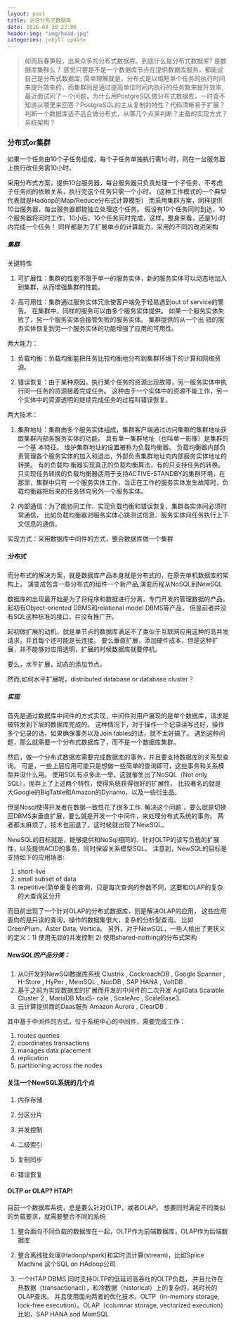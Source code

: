 ```yaml
---
layout: post
title: 说说分布式数据库
date: 2016-08-30 22:00
header-img: "img/head.jpg"
categories: jekyll update
---
```


> 如雨后春笋般，出来众多的分布式数据库。到底什么是分布式数据库? 是数据库集群么？
> 感觉只要是不是一个数据库节点在提供数据库服务，都能说自己是分布式数据库;
> 简单理解就是，分布式是以缩短单个任务的执行时间来提升效率的，而集群则是通过提高单位时间内执行的任务数来提升效率,
> 最近面试问了一个问题，为什么用PostgreSQL做分布式数据库，一时竟不知道从哪里来回答？PostgreSQL的主从复制的特性？代码清晰易于扩展？
> 判断一个数据库适不适合做分布式，从哪几个点来判断？主备的实现方式？系统架构？

### 分布式or集群

如果一个任务由10个子任务组成，每个子任务单独执行需1小时，则在一台服务器上执行改任务需10小时。

采用分布式方案，提供10台服务器，每台服务器只负责处理一个子任务，不考虑子任务间的依赖关系，执行完这个任务只需一个小时。
(这种工作模式的一个典型代表就是Hadoop的Map/Reduce分布式计算模型）
而采用集群方案，同样提供10台服务器，每台服务器都能独立处理这个任务。
假设有10个任务同时到达，10个服务器将同时工作，10小后，10个任务同时完成，这样，整身来看，还是1小时内完成一个任务！
同样都是为了扩展单点的计算能力，采用的不同的改进架构

##### 集群

关键特性

1. 可扩展性：集群的性能不限于单一的服务实体，新的服务实体可以动态地加入到集群，从而增强集群的性能。

2. 高可用性：集群通过服务实体冗余使客户端免于轻易遇到out of service的警告。
在集群中，同样的服务可以由多个服务实体提供。
如果一个服务实体失败了，另一个服务实体会接管失败的服务实体。
集群提供的从一个出 错的服务实体恢复到另一个服务实体的功能增强了应用的可用性。

两大能力：

1. 负载均衡：负载均衡能把任务比较均衡地分布到集群环境下的计算和网络资源。

2. 错误恢复：由于某种原因，执行某个任务的资源出现故障，另一服务实体中执行同一任务的资源接着完成任务。
这种由于一个实体中的资源不能工作，另一个实体中的资源透明的继续完成任务的过程叫错误恢复。

两大技术：

1. 集群地址：集群由多个服务实体组成，集群客户端通过访问集群的集群地址获取集群内部各服务实体的功能。
具有单一集群地址（也叫单一影像）是集群的一个基 本特征。
维护集群地址的设置被称为负载均衡器。
负载均衡器内部负责管理各个服务实体的加入和退出，外部负责集群地址向内部服务实体地址的转换。
有的负载均 衡器实现真正的负载均衡算法，有的只支持任务的转换。
只实现任务转换的负载均衡器适用于支持ACTIVE-STANDBY的集群环境，在那里，集群中只有 一个服务实体工作，当正在工作的服务实体发生故障时，负载均衡器把后来的任务转向另外一个服务实体。

2. 内部通信：为了能协同工作、实现负载均衡和错误恢复，集群各实体间必须时常通信，
比如负载均衡器对服务实体心跳测试信息、服务实体间任务执行上下文信息的通信。

实现方式：采用数据库中间件的方式，整合数据库做一个集群

##### 分布式

而分布式的解决方案，就是数据库产品本身就是分布式的，在原先单机数据库的架构上，
演变成包含一些分布式的组件一个新产品,演变历程从NoSQL到NewSQL

数据库的出现最开始是为了将程序和数据进行分离，专门开发的管理数据的产品。
起初有Object-oriented DBMS和relational model DBMS等产品，
但是前者并没有SQL这种标准的接口，并没有推广开。

起初做扩展的动机，就是单节点的数据库满足不了类似于互联网应用这种的高并发请求，并且每个还可能是长连接。
要么垂直扩展，添加硬件成本，但是这种扩展，并不能够对应用透明，扩展的时候数据库就要停机。

要么，水平扩展，动态的添加节点。

然而,如何水平扩展呢，distributed database or database cluster？

##### 实现

首先是通过数据库中间件的方式实现，中间件对用户展现的是单个数据库，请求是被转发到下层的数据库完成的。
这种情况下，对于操作一个记录读写还好，操作多个记录的话，如果确保事务以及Join tables的话，就不太好搞了。
遇到这种问题，那么就需要一个分布式数据库了，而不是一个数据库集群。

然后，做一个分布式数据库需要完成数据库的事务，并且要支持数据库的关系型查询。
可是，一些上层应用可能只是想做一些简单的查询即可，这些事务和关系模型并没什么用。
使用SQL有点多此一举。这就催生出了NoSQL（Not only SQL），抛弃上了上述两个特性，使得系统获得很好的扩展性。
比较著名的就是 大Google的BigTable和Amazon的Dynamo，以及一些衍生品。

但是Nosql使得开发者在数据一致性花了很多工作.
解决这个问题`，要么就是切换回DBMS来垂直扩展，要么就是开发一个中间件，来处理分布式系统的事务。
两者都太麻烦了，技术也回退了，这时候就出现了NewSQL。

NewSQL的目标就是，能够提供和NoSql相同的、针对OLTP的读写负载的扩展性，以及提供ACID的事务，同时保留关系模型SQL。
注意到，NewSQL的目标是支持如下的应用场景:
1. short-live 
2. small subset of data 
3. repetitive(简单重复的查询，只是每次查询的参数不同，这要和OLAP的复杂的大查询区分开

而目前出现了一个针对OLAP的分布式数据库，则是解决OLAP的应用，
这些应用面向的是只读的查询，操作的数据集很大，复杂的分析型查询。
比如 GreenPlum，Aster Data, Vertica。
另外，对于NewSQL，一些人给出了更狭义的定义：1) 使用无锁的并发控制 2) 使用shared-nothing的分布式架构

##### NewSQL的产品分类：

1. 从0开发的NewSQl数据库系统
    Clustrix , CockroachDB , Google Spanner , H-Store , HyPer , MemSQL , NuoDB , SAP HANA , VoltDB .
2. 基于之前为实现数据库的扩展而开发的中间件的二次开发
    AgilData Scalable Cluster 2 , MariaDB MaxS- cale , ScaleArc , ScaleBase3.
3. 云计算提供商的Daas服务
    Amazon Aurora , ClearDB .

其中基于中间件的方式，位于系统中心的中间件，需要完成工作：
1. routes queries
2. coordinates transactions
3. manages data placement
4. replication
5. partitioning across the nodes

#### 关注一个NewSQL系统的几个点

1. 内存存储

2. 分区分片

3. 并发控制

4. 二级索引

5. 复制同步

6. 错误恢复

#### OLTP or OLAP? HTAP!

目前一个数据库系统，总是要么针对OLTP，或者OLAP。
想要同时满足不同类似的负载要求，就需要整合不同的系统

1. 整合面向不同负载的数据库在一起，OLTP作为前端数据库，OLAP作为后端数据库

2. 整合离线批处理(Hadoop/spark)和实时流计算(stream)，比如Splice Machine 这个SQL on HAdoop公司

3. 一个HTAP DBMS 同时支持OLTP的低延迟高吞吐的OLTP负载，
并且允许在热数据（transactionacl），和冷数据（historical）上的复杂的，耗时长的OLAP查询。
并且使用面向两者的优化技术，OLTP（in-memory storage, lock-free execution）。OLAP（columnar storage, vectorized execution）
比如，SAP HANA and MemSQL

